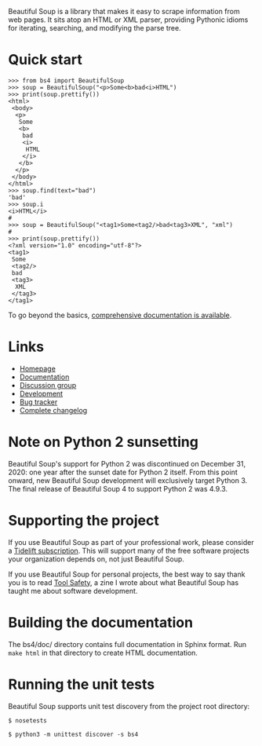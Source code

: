 Beautiful Soup is a library that makes it easy to scrape information
from web pages. It sits atop an HTML or XML parser, providing Pythonic
idioms for iterating, searching, and modifying the parse tree.

# Quick start

```
>>> from bs4 import BeautifulSoup
>>> soup = BeautifulSoup("<p>Some<b>bad<i>HTML")
>>> print(soup.prettify())
<html>
 <body>
  <p>
   Some
   <b>
    bad
    <i>
     HTML
    </i>
   </b>
  </p>
 </body>
</html>
>>> soup.find(text="bad")
'bad'
>>> soup.i
<i>HTML</i>
#
>>> soup = BeautifulSoup("<tag1>Some<tag2/>bad<tag3>XML", "xml")
#
>>> print(soup.prettify())
<?xml version="1.0" encoding="utf-8"?>
<tag1>
 Some
 <tag2/>
 bad
 <tag3>
  XML
 </tag3>
</tag1>
```

To go beyond the basics, [comprehensive documentation is available](http://www.crummy.com/software/BeautifulSoup/bs4/doc/).

# Links

* [Homepage](http://www.crummy.com/software/BeautifulSoup/bs4/)
* [Documentation](http://www.crummy.com/software/BeautifulSoup/bs4/doc/)
* [Discussion group](http://groups.google.com/group/beautifulsoup/)
* [Development](https://code.launchpad.net/beautifulsoup/)
* [Bug tracker](https://bugs.launchpad.net/beautifulsoup/)
* [Complete changelog](https://bazaar.launchpad.net/~leonardr/beautifulsoup/bs4/view/head:/CHANGELOG)

# Note on Python 2 sunsetting

Beautiful Soup's support for Python 2 was discontinued on December 31,
2020: one year after the sunset date for Python 2 itself. From this
point onward, new Beautiful Soup development will exclusively target
Python 3. The final release of Beautiful Soup 4 to support Python 2
was 4.9.3.

# Supporting the project

If you use Beautiful Soup as part of your professional work, please consider a
[Tidelift subscription](https://tidelift.com/subscription/pkg/pypi-beautifulsoup4?utm_source=pypi-beautifulsoup4&utm_medium=referral&utm_campaign=readme).
This will support many of the free software projects your organization
depends on, not just Beautiful Soup.

If you use Beautiful Soup for personal projects, the best way to say
thank you is to read
[Tool Safety](https://www.crummy.com/software/BeautifulSoup/zine/), a zine I
wrote about what Beautiful Soup has taught me about software
development.

# Building the documentation

The bs4/doc/ directory contains full documentation in Sphinx
format. Run `make html` in that directory to create HTML
documentation.

# Running the unit tests
Beautiful Soup supports unit test discovery from the project root directory:

```
$ nosetests
```

```
$ python3 -m unittest discover -s bs4
```

